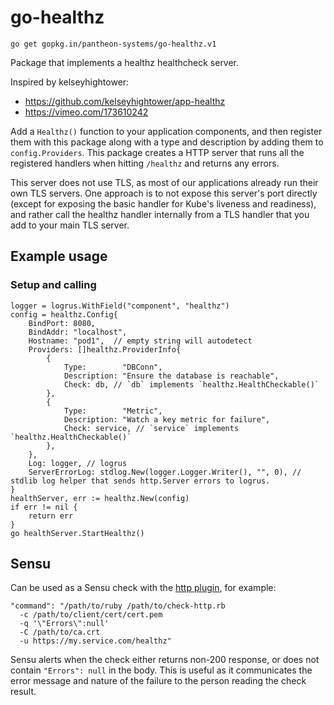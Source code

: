 # go-healthz

    go get gopkg.in/pantheon-systems/go-healthz.v1

Package that implements a healthz healthcheck server.

Inspired by kelseyhightower:
- https://github.com/kelseyhightower/app-healthz
- https://vimeo.com/173610242

Add a `Healthz()` function to your application components, and then register them with this package along with a type and description by adding them to `config.Providers`. This package creates a HTTP server that runs all the registered handlers when hitting `/healthz` and returns any errors.

This server does not use TLS, as most of our applications already run their own TLS servers. One approach is to not expose this server's port directly (except for exposing the basic handler for Kube's liveness and readiness), and rather call the healthz handler internally from a TLS handler that you add to your main TLS server.

## Example usage

### Setup and calling

```golang
logger = logrus.WithField("component", "healthz")
config = healthz.Config{
    BindPort: 8080,
    BindAddr: "localhost",
    Hostname: "pod1",  // empty string will autodetect
    Providers: []healthz.ProviderInfo{
        {
            Type:        "DBConn",
            Description: "Ensure the database is reachable",
            Check: db, // `db` implements `healthz.HealthCheckable()`
        },
        {
            Type:        "Metric",
            Description: "Watch a key metric for failure",
            Check: service, // `service` implements `healthz.HealthCheckable()`
        },
    },
    Log: logger, // logrus
    ServerErrorLog: stdlog.New(logger.Logger.Writer(), "", 0), // stdlib log helper that sends http.Server errors to logrus.
}
healthServer, err := healthz.New(config)
if err != nil {
    return err
}
go healthServer.StartHealthz()
```

## Sensu

Can be used as a Sensu check with the [http plugin](https://github.com/sensu-plugins/sensu-plugins-http), for example:

    "command": "/path/to/ruby /path/to/check-http.rb
      -c /path/to/client/cert/cert.pem
      -q '\"Errors\":null'
      -C /path/to/ca.crt
      -u https://my.service.com/healthz"

Sensu alerts when the check either returns non-200 response, or does not contain `"Errors": null` in the body. This is useful as it communicates the error message and nature of the failure to the person reading the check result.
